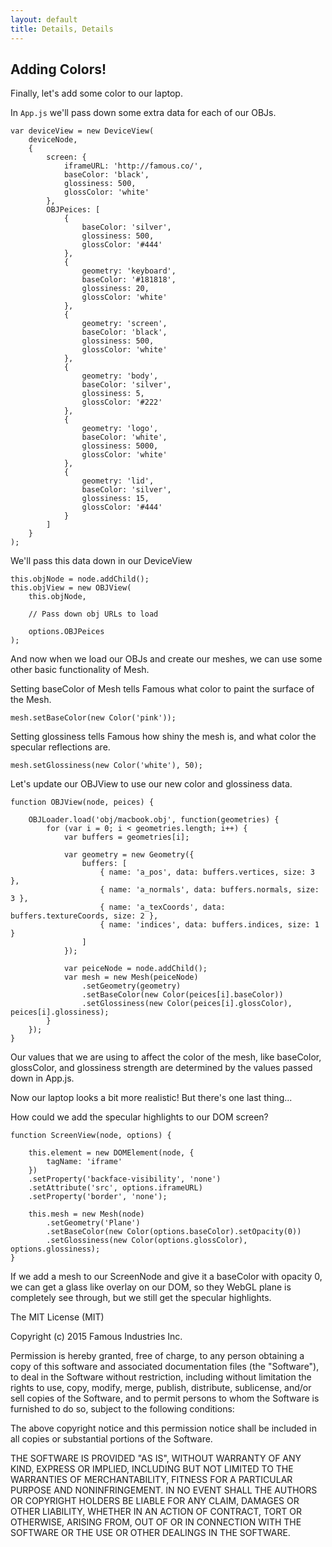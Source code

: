 ```yaml
---
layout: default
title: Details, Details
---
```


## Adding Colors!

Finally, let's add some color to our laptop.

In `App.js` we'll pass down some extra data for each of our OBJs.

    var deviceView = new DeviceView(
        deviceNode,
        {
            screen: {
                iframeURL: 'http://famous.co/',
                baseColor: 'black',
                glossiness: 500,
                glossColor: 'white'
            },
            OBJPeices: [
                {
                    baseColor: 'silver',
                    glossiness: 500,
                    glossColor: '#444'
                },
                {
                    geometry: 'keyboard',
                    baseColor: '#181818',
                    glossiness: 20,
                    glossColor: 'white'
                },
                {
                    geometry: 'screen',
                    baseColor: 'black',
                    glossiness: 500,
                    glossColor: 'white'
                },
                {
                    geometry: 'body',
                    baseColor: 'silver',
                    glossiness: 5,
                    glossColor: '#222'
                },
                {
                    geometry: 'logo',
                    baseColor: 'white',
                    glossiness: 5000,
                    glossColor: 'white'
                },
                {
                    geometry: 'lid',
                    baseColor: 'silver',
                    glossiness: 15,
                    glossColor: '#444'              
                }
            ]
        }
    );

We'll pass this data down in our DeviceView

    this.objNode = node.addChild();
    this.objView = new OBJView(
        this.objNode,

        // Pass down obj URLs to load

        options.OBJPeices
    );

And now when we load our OBJs and create our meshes, we can use some other basic functionality of Mesh.  

Setting baseColor of Mesh tells Famous what color to paint the surface of the Mesh.

    mesh.setBaseColor(new Color('pink'));

Setting glossiness tells Famous how shiny the mesh is, and what color the specular reflections are.

    mesh.setGlossiness(new Color('white'), 50);


Let's update our OBJView to use our new color and glossiness data.

    function OBJView(node, peices) {

        OBJLoader.load('obj/macbook.obj', function(geometries) {
            for (var i = 0; i < geometries.length; i++) {
                var buffers = geometries[i];

                var geometry = new Geometry({
                    buffers: [
                        { name: 'a_pos', data: buffers.vertices, size: 3 },
                        { name: 'a_normals', data: buffers.normals, size: 3 },
                        { name: 'a_texCoords', data: buffers.textureCoords, size: 2 },
                        { name: 'indices', data: buffers.indices, size: 1 }
                    ]
                });

                var peiceNode = node.addChild();
                var mesh = new Mesh(peiceNode)
                    .setGeometry(geometry)
                    .setBaseColor(new Color(peices[i].baseColor))
                    .setGlossiness(new Color(peices[i].glossColor), peices[i].glossiness);
            }
        });
    }

Our values that we are using to affect the color of the mesh, like baseColor, glossColor, and glossiness strength are determined by the values passed down in App.js.

Now our laptop looks a bit more realistic! But there's one last thing...

How could we add the specular highlights to our DOM screen?

    function ScreenView(node, options) {

        this.element = new DOMElement(node, {
            tagName: 'iframe'
        })
        .setProperty('backface-visibility', 'none')
        .setAttribute('src', options.iframeURL)
        .setProperty('border', 'none');

        this.mesh = new Mesh(node)
            .setGeometry('Plane')
            .setBaseColor(new Color(options.baseColor).setOpacity(0))
            .setGlossiness(new Color(options.glossColor), options.glossiness);
    }

If we add a mesh to our ScreenNode and give it a baseColor with opacity 0, we can get a glass like overlay on our DOM, so they WebGL plane is completely see through, but we still get the specular highlights.






The MIT License (MIT)

Copyright (c) 2015 Famous Industries Inc.

Permission is hereby granted, free of charge, to any person obtaining a copy
of this software and associated documentation files (the "Software"), to deal
in the Software without restriction, including without limitation the rights
to use, copy, modify, merge, publish, distribute, sublicense, and/or sell
copies of the Software, and to permit persons to whom the Software is
furnished to do so, subject to the following conditions:

The above copyright notice and this permission notice shall be included in
all copies or substantial portions of the Software.

THE SOFTWARE IS PROVIDED "AS IS", WITHOUT WARRANTY OF ANY KIND, EXPRESS OR
IMPLIED, INCLUDING BUT NOT LIMITED TO THE WARRANTIES OF MERCHANTABILITY,
FITNESS FOR A PARTICULAR PURPOSE AND NONINFRINGEMENT. IN NO EVENT SHALL THE
AUTHORS OR COPYRIGHT HOLDERS BE LIABLE FOR ANY CLAIM, DAMAGES OR OTHER
LIABILITY, WHETHER IN AN ACTION OF CONTRACT, TORT OR OTHERWISE, ARISING FROM,
OUT OF OR IN CONNECTION WITH THE SOFTWARE OR THE USE OR OTHER DEALINGS IN
THE SOFTWARE.